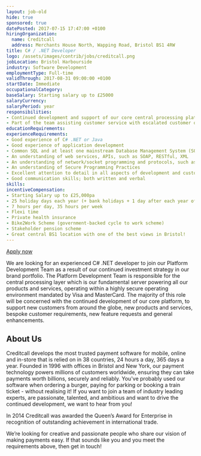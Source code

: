 ```yaml
---
layout: job-old
hide: true
sponsored: true
datePosted: 2017-07-15 17:47:00 +0100
hiringOrganization:
  name: Creditcall
  address: Merchants House North, Wapping Road, Bristol BS1 4RW
title: C# / .NET Developer
logo: /assets/images/contrib/jobs/creditcall.png
jobLocation: Bristol Harbourside
industry: Software Development
employmentType: Full-time
validThrough: 2017-08-31 09:00:00 +0100
startDate: Immediate
occupationalCategory:
baseSalary: Starting salary up to £25000
salaryCurrency:
salaryPeriod: year
responsibilities:
- Continued development and support of our core central processing platform
- Part of the team assisting customer service with escalated customer queries and issue resolution
educationRequirements:
experienceRequirements:
- Good experience of C# .NET or Java
- Good experience of application development
- Common SQL and at least one mainstream Database Management System (SQL Server, MySQL, …)
- An understanding of web services, APIs, such as SOAP, RESTful, XML
- An understanding of network/socket programming and protocols, such as TCP/IP, UDP, SNMP
- An understanding of Secure Programming Practices
- Excellent attention to detail in all aspects of development and customer contact
- Good communication skills; both written and verbal
skills:
incentiveCompensation:
- Starting Salary up to £25,000pa
- 25 holiday days each year (+ bank holidays + 1 day after each year of service with up to a max. of 30 days)
- 7 hours per day, 35 hours per week
- Flexi time
- Private health insurance
- Bike2Work Scheme (government-backed cycle to work scheme)
- Stakeholder pension scheme
- Great central BS1 location with one of the best views in Bristol!
---
```

[Apply now](https://creditcall.workable.com/j/5603D7C495)

We are looking for an experienced C# .NET developer to join our Platform Development Team as a result of our continued investment strategy in our brand portfolio. The Platform Development Team is responsible for the central processing layer which is our fundamental server powering all our products and services, operating within a highly secure operating environment mandated by Visa and MasterCard. The majority of this role will be concerned with the continued development of our core platform, to support new customers from around the globe, new products and services, bespoke customer requirements, new feature requests and general enhancements.

## About Us

Creditcall develops the most trusted payment software for mobile, online and in-store that is relied on in 38 countries, 24 hours a day, 365 days a year. Founded in 1996 with offices in Bristol and New York, our payment technology powers millions of customers worldwide, ensuring they can take payments worth billions, securely and reliably. You've probably used our software when ordering a burger, paying for parking or booking a train ticket - without realising it! If you want to join a team of industry leading experts, are passionate, talented, and ambitious and want to drive the continued development, we want to hear from you!

In 2014 Creditcall was awarded the Queen’s Award for Enterprise in recognition of outstanding achievement in international trade.

We’re looking for creative and passionate people who share our vision of making payments easy. If that sounds like you and you meet the requirements above, then get in touch!
